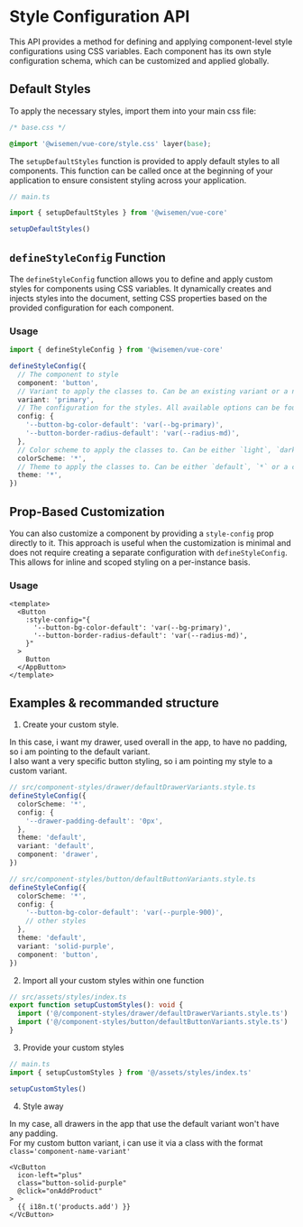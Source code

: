 # Style Configuration API

This API provides a method for defining and applying component-level style configurations using CSS variables. Each component has its own style configuration schema, which can be customized and applied globally.

## Default Styles

To apply the necessary styles, import them into your main css file:
```css
/* base.css */

@import '@wisemen/vue-core/style.css' layer(base);
```

The `setupDefaultStyles` function is provided to apply default styles to all components. This function can be called once at the beginning of your application to ensure consistent styling across your application.

```ts
// main.ts

import { setupDefaultStyles } from '@wisemen/vue-core'

setupDefaultStyles()
```

## `defineStyleConfig` Function

The `defineStyleConfig` function allows you to define and apply custom styles for components using CSS variables. It dynamically creates and injects styles into the document, setting CSS properties based on the provided configuration for each component.

### Usage

```ts
import { defineStyleConfig } from '@wisemen/vue-core'

defineStyleConfig({
  // The component to style
  component: 'button',
  // Variant to apply the classes to. Can be an existing variant or a new one.
  variant: 'primary',
  // The configuration for the styles. All available options can be found in the component's documentation.
  config: {
    '--button-bg-color-default': 'var(--bg-primary)',
    '--button-border-radius-default': 'var(--radius-md)',
  },
  // Color scheme to apply the classes to. Can be either `light`, `dark` or `*`.
  colorScheme: '*',
  // Theme to apply the classes to. Can be either `default`, `*` or a custom theme.
  theme: '*',
})
```

## Prop-Based Customization

You can also customize a component by providing a `style-config` prop directly to it. This approach is useful when the customization is minimal and does not require creating a separate configuration with `defineStyleConfig`. This allows for inline and scoped styling on a per-instance basis.

### Usage

```vue
<template>
  <Button
    :style-config="{
      '--button-bg-color-default': 'var(--bg-primary)',
      '--button-border-radius-default': 'var(--radius-md)',
    }"
  >
    Button
  </AppButton>
</template>
```

## Examples & recommanded structure
1. Create your custom style.

In this case, i want my drawer, used overall in the app, to have no padding, so i am pointing to the default variant. <br>
I also want a very specific button styling, so i am pointing my style to a custom variant.

```ts
// src/component-styles/drawer/defaultDrawerVariants.style.ts
defineStyleConfig({
  colorScheme: '*',
  config: {
    '--drawer-padding-default': '0px',
  },
  theme: 'default',
  variant: 'default',
  component: 'drawer',
})

// src/component-styles/button/defaultButtonVariants.style.ts
defineStyleConfig({
  colorScheme: '*',
  config: {
    '--button-bg-color-default': 'var(--purple-900)',
    // other styles
  },
  theme: 'default',
  variant: 'solid-purple',
  component: 'button',
})
```
2. Import all your custom styles within one function
```ts
// src/assets/styles/index.ts
export function setupCustomStyles(): void {
  import ('@/component-styles/drawer/defaultDrawerVariants.style.ts')
  import ('@/component-styles/button/defaultButtonVariants.style.ts')
}
```
3. Provide your custom styles
```ts
// main.ts
import { setupCustomStyles } from '@/assets/styles/index.ts'

setupCustomStyles()
```
4. Style away

In my case, all drawers in the app that use the default variant won't have any padding. <br>
For my custom button variant, i can use it via a class with the format `class='component-name-variant'`
```vue
<VcButton
  icon-left="plus"
  class="button-solid-purple"
  @click="onAddProduct"
>
  {{ i18n.t('products.add') }}
</VcButton>
```
